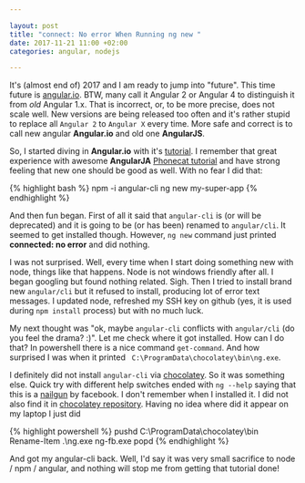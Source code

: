 ```yaml
---

layout: post
title: "connect: No error When Running ng new "
date: 2017-11-21 11:00 +02:00
categories: angular, nodejs

---
```



It's (almost end of) 2017 and I am ready to jump into "future". This time future is [angular.io](angular.io). BTW,
many call it Angular 2 or Angular 4 to distinguish it from *old* Angular 1.x. That is incorrect, or, to be more
precise, does not scale well. New versions are being released too often and it's rather stupid to replace all `Angular 2`
to `Angular X` every time. More safe and correct is to call new angular **Angular.io** and old one **AngularJS**.

So, I started diving in **Angular.io** with it's [tutorial](https://angular.io/tutorial/toh-pt0). I remember that great
experience with awesome **AngularJA** [Phonecat tutorial](https://docs.angularjs.org/tutorial/step_00) and have strong
feeling that new one should be good as well. With no fear I did that:

{% highlight bash %}
npm -i angular-cli
ng new my-super-app
{% endhighlight %} 

And then fun began. First of all it said that `angular-cli` is (or will be deprecated) and it is going to be (or has
been) renamed to `angular/cli`. It seemed to get installed though. However, `ng new` command just printed **connected: no error** 
and did nothing.

I was not surprised. Well, every time when I start doing something new with node, things like that happens. Node is not
windows friendly after all. I began googling but found nothing related. Sigh. Then I tried to install brand new `angular/cli`
but it refused to install, producing lot of error text messages. I updated node, refreshed my SSH key on github (yes, it is
used during `npm install` process) but with no much luck.

My next thought was "ok, maybe `angular-cli` conflicts with `angular/cli` (do you feel the drama? :)". Let me check where
it got installed. How can I do that? In powershell there is a nice command `get-command`. And how surprised I was when it
printed ` C:\ProgramData\chocolatey\bin\ng.exe`. 

I definitely did not install `angular-cli` via [chocolatey](https://chocolatey.org/). So it was something else. Quick try 
with different help switches ended with `ng --help` saying that this is a  [nailgun](https://github.com/facebook/nailgun)
by facebook. I don't remember when I installed it. I did not also find it in [chocolatey repository](https://chocolatey.org/packages?q=nailgun).
Having no idea where did it appear on my laptop I just did

{% highlight powershell %}
pushd C:\ProgramData\chocolatey\bin\
Rename-Item .\ng.exe ng-fb.exe
popd
{% endhighlight %}

And got my angular-cli back. Well, I'd say it was very small sacrifice to node / npm / angular, and nothing will stop
me from getting that tutorial done!
